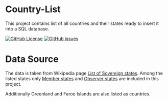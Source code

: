 # Country-List
This project contains list of all countries and their states ready to insert it into a SQL database.

[![GitHub License](https://img.shields.io/github/license/Vertisize-Solutions/Country-List.svg?style=flat-square&logo=github)](https://github.com/Vertisize-Solutions/Country-List/blob/master/LICENSE)
[![GitHub issues](https://img.shields.io/github/issues/Vertisize-Solutions/Country-List.svg?logo=github&style=flat-square)](https://github.com/Vertisize-Solutions/Country-List/issues)

# Data Source
The data is taken from Wikipedia page [List of Sovereign states](https://en.wikipedia.org/wiki/List_of_sovereign_states). Among the listed states only [Member states](https://en.wikipedia.org/wiki/Member_states_of_the_United_Nations) and [Observer states](https://en.wikipedia.org/wiki/United_Nations_General_Assembly_observers) are included in this project.

Additionally Greenland and Faroe Islands are also listed as countries. 
